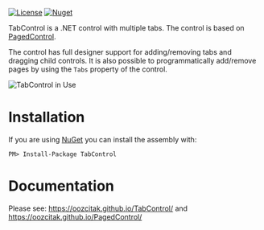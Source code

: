 [![License](http://img.shields.io/github/license/oozcitak/tabcontrol.svg?style=flat-square)](https://opensource.org/licenses/MIT)
[![Nuget](https://img.shields.io/nuget/v/TabControl.svg?style=flat-square)](https://www.nuget.org/packages/TabControl)

TabControl is a .NET control with multiple tabs. The control is based on [PagedControl](https://github.com/oozcitak/PagedControl).

The control has full designer support for adding/removing tabs and dragging child controls. It is also possible to programmatically add/remove pages by using the `Tabs` property of the control.

![TabControl in Use](https://raw.githubusercontent.com/wiki/oozcitak/TabControl/TabControl.designer.png)

# Installation #

If you are using [NuGet](https://nuget.org/) you can install the assembly with:

`PM> Install-Package TabControl`

# Documentation #

Please see: https://oozcitak.github.io/TabControl/ and https://oozcitak.github.io/PagedControl/
